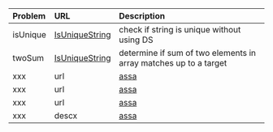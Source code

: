 | Problem  | URL| Description|
| :------------ |:---------------| :-----|
| isUnique | [IsUniqueString](https://github.com/seshasaisrivatsav/data-structures-java/blob/master/src/arraysAndStrings/IsUniqueString.java)  | check if string is unique without using DS |
| twoSum | [IsUniqueString](https://github.com/seshasaisrivatsav/data-structures-java/blob/master/src/arraysAndStrings/TwoSum.java)  | determine if sum of two elements in array matches up to a target |
| xxx | url        |   [assa](asd) |
| xxx | url        |   [assa](asd) |
| xxx | url        |   [assa](asd) |
| xxx      | descx        |   [assa](asd) |